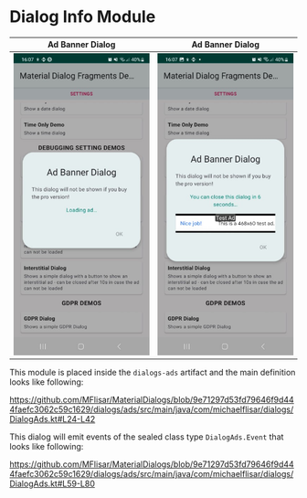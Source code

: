 # Dialog Info Module

| Ad Banner Dialog | Ad Banner Dialog |
| :---: | :---: |
| ![Dialog](../images/dialog_ads1.jpg?raw=true "Dialog") | ![Dialog](../images/dialog_ads2.jpg?raw=true "Dialog") |

This module is placed inside the `dialogs-ads` artifact and the main definition looks like following:

https://github.com/MFlisar/MaterialDialogs/blob/9e71297d53fd79646f9d444faefc3062c59c1629/dialogs/ads/src/main/java/com/michaelflisar/dialogs/DialogAds.kt#L24-L42

This dialog will emit events of the sealed class type `DialogAds.Event` that looks like following:

https://github.com/MFlisar/MaterialDialogs/blob/9e71297d53fd79646f9d444faefc3062c59c1629/dialogs/ads/src/main/java/com/michaelflisar/dialogs/DialogAds.kt#L59-L80

